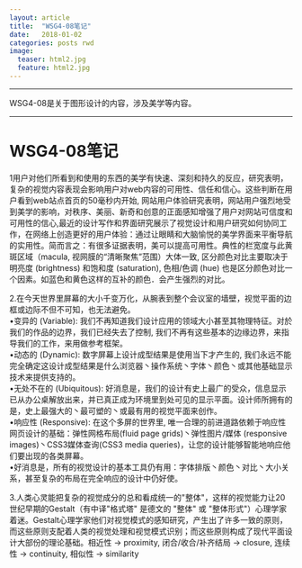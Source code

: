 ```yaml
---
layout: article
title:  "WSG4-08笔记"
date:   2018-01-02
categories: posts rwd
image:
  teaser: html2.jpg
  feature: html2.jpg
---
```

---
WSG4-08是关于图形设计的内容，涉及美学等内容。

--------
# WSG4-08笔记

1用户对他们所看到和使用的东西的美学有快速、深刻和持久的反应，研究表明，复杂的视觉内容表现会影响用户对web内容的可用性、信任和信心。这些判断在用户看到web站点首页的50毫秒内开始, 网站用户体验研究表明，网站用户强烈地受到美学的影响，对秩序、美丽、新奇和创意的正面感知增强了用户对网站可信度和可用性的信心,最近的设计写作和界面研究展示了视觉设计和用户研究如何协同工作，在网络上创造更好的用户体验：通过让眼睛和大脑愉悦的美学界面来平衡导航的实用性。简而言之：有很多证据表明，美可以提高可用性。典性的栏宽度与此黄斑区域（macula, 视网膜的“清晰聚焦”范围）大体一致, 区分颜色对比主要取决于明亮度 (brightness) 和饱和度 (saturation), 色相/色调 (hue) 也是区分颜色对比一个因素。如蓝色和黄色这样的互补的颜色．会产生强烈的对比。

2.在今天世界里屏幕的大小千变万化，从腕表到整个会议室的墙壁，视觉平面的边框或边际不但不可知，也无法避免。
<br>•变异的 (Variable): 我们不再知道我们设计应用的领域大小甚至其物理特征。对於我们的作品的边界，我们已经失去了控制, 我们不再有这些基本的边缘边界，来指导我们的工作，来用做参考框架。
<br>•动态的 (Dynamic): 数字屏幕上设计成型结果是使用当下才产生的, 我们永远不能完全确定这设计成型结果是什么浏览器丶操作系统丶字体丶颜色丶或其他基础显示技术来提供支持的。
<br>•无处不在的 (Ubiquitous): 好消息是，我们的设计有史上最广的受众，信息显示已从办公桌解放出来，并已真正成为环境里到处可见的显示平面。设计师所拥有的是，史上最强大的丶最可塑的丶或最有用的视觉平面来创作。
<br>•响应性 (Responsive): 在这个多屏的世界里, 唯一合理的前进道路依赖于响应性网页设计的基础：弹性网格布局(fluid page grids)丶弹性图片/媒体 (responsive images)丶CSS3媒体查询(CSS3 media queries)，让您的设计能够智能地响应他们要出现的各类屏幕。
<br>•好消息是，所有的视觉设计的基本工具仍有用：字体排版丶颜色丶对比丶大小关系，甚至复杂的布局在完全响应的设计中仍好使。

3.人类心灵能把复杂的视觉成分的总和看成统一的"整体"，这样的视觉能力让20世纪早期的Gestalt（有中译"格式塔" 是德文的 "整体" 或 "整体形式"）心理学家着迷。Gestalt心理学家他们对视觉模式的感知研究，产生出了许多一致的原则，而这些原则支配着人类的视觉处理和视觉模式识别；而这些原则构成了现代平面设计大部份的理论基础。相近性 → proximity, 闭合/收合/补齐结局 → closure, 连续性 → continuity, 相似性 → similarity

